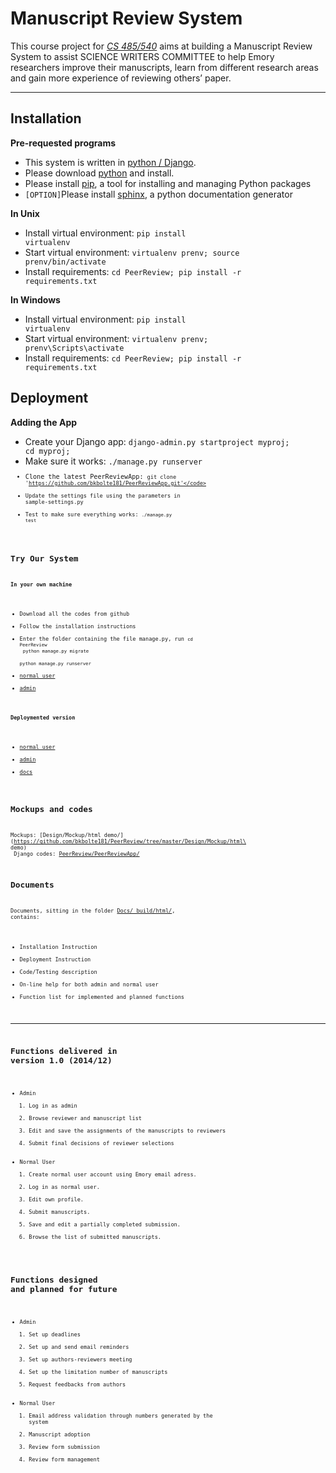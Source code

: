 Manuscript Review System
============================
This course project for [*CS 485/540*](http://www.mathcs.emory.edu/~cs540000/) aims at building a Manuscript Review System to assist SCIENCE WRITERS COMMITTEE to help Emory researchers improve their manuscripts, learn from different research areas and gain more experience of reviewing others’ paper.
____________________________

Installation
----------------------------
**Pre-requested programs**
* This system is written in [python / Django](https://www.djangoproject.com/). 
* Please download [python](https://www.python.org/) and install. 
* Please install [pip](), a tool for installing and managing Python packages
* `[OPTION]`Please install [sphinx](http://sphinx-doc.org/), a python documentation generator

**In Unix**
* Install virtual environment: <code>pip install virtualenv</code>
* Start virtual environment: <code>virtualenv prenv; source prenv/bin/activate</code>
* Install requirements: <code>cd PeerReview; pip install -r requirements.txt</code>

**In Windows**
* Install virtual environment: <code>pip install virtualenv</code>
* Start virtual environment: <code>virtualenv prenv; prenv\Scripts\activate</code>
* Install requirements: <code>cd PeerReview; pip install -r requirements.txt</code>

Deployment
----------------------------
**Adding the App**
* Create your Django app: <code>django-admin.py startproject myproj; cd myproj;</code>
* Make sure it works: <code>./manage.py runserver<code>
* Clone the latest PeerReviewApp: <code>git clone 'https://github.com/bkbolte181/PeerReviewApp.git'</code>
* Update the settings file using the parameters in sample-settings.py
* Test to make sure everything works: <code>./manage.py test<code>

Try Our System
----------------------------
**In your own machine**
* Download all the codes from github
* Follow the installation instructions
* Enter the folder containing the file manage.py, run
<code>cd PeerReview</code><br>
<code>python manage.py migrate</code><br>
<code>python manage.py runserver</code>
* [normal user](http://127.0.0.1:8000/)
* [admin](http://127.0.0.1:8000/admin_login)

**Deploymented version**
*  [normal user](http://5ae8d563.ngrok.com/)
*  [admin](http://5ae8d563.ngrok.com/admin_login)
*  [docs](http://peerreview.readthedocs.org)

Mockups and codes
----------------------------
Mockups: [Design/Mockup/html demo/](https://github.com/bkbolte181/PeerReview/tree/master/Design/Mockup/html\ demo)<br>
Django codes: [PeerReview/PeerReviewApp/](https://github.com/bkbolte181/PeerReview/tree/master/PeerReview/PeerReviewApp)

Documents
----------------------------
Documents, sitting in the folder [Docs/_build/html/](https://github.com/bkbolte181/PeerReview/tree/master/Docs/_build/html), contains:
* Installation Instruction
* Deployment Instruction
* Code/Testing description
* On-line help for both admin and normal user
* Function list for implemented and planned functions

____________________________

Functions delivered in version 1.0 (2014/12)
---------------------------------------------
* Admin
  1. Log in as admin
  2. Browse reviewer and manuscript list
  3. Edit and save the assignments of the manuscripts to reviewers
  4. Submit final decisions of reviewer selections
* Normal User
  1. Create normal user account using Emory email adress.
  2. Log in as normal user.
  3. Edit own profile.
  4. Submit manuscripts.
  5. Save and edit a partially completed submission.
  6. Browse the list of submitted manuscripts.

Functions designed and planned for future
--------------------------------------------
* Admin
  1. Set up deadlines
  2. Set up and send email reminders
  3. Set up authors-reviewers meeting
  4. Set up the limitation number of manuscripts
  5. Request feedbacks from authors
* Normal User
  1. Email address validation through numbers generated by the system
  2. Manuscript adoption
  3. Review form submission
  4. Review form management
